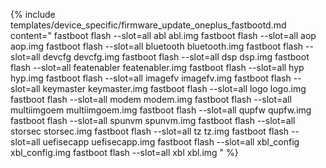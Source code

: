 {% include templates/device_specific/firmware_update_oneplus_fastbootd.md content="
fastboot flash --slot=all abl abl.img
fastboot flash --slot=all aop aop.img
fastboot flash --slot=all bluetooth bluetooth.img
fastboot flash --slot=all devcfg devcfg.img
fastboot flash --slot=all dsp dsp.img
fastboot flash --slot=all featenabler featenabler.img
fastboot flash --slot=all hyp hyp.img
fastboot flash --slot=all imagefv imagefv.img
fastboot flash --slot=all keymaster keymaster.img
fastboot flash --slot=all logo logo.img
fastboot flash --slot=all modem modem.img
fastboot flash --slot=all multiimgoem multiimgoem.img
fastboot flash --slot=all qupfw qupfw.img
fastboot flash --slot=all spunvm spunvm.img
fastboot flash --slot=all storsec storsec.img
fastboot flash --slot=all tz tz.img
fastboot flash --slot=all uefisecapp uefisecapp.img
fastboot flash --slot=all xbl_config xbl_config.img
fastboot flash --slot=all xbl xbl.img
" %}
